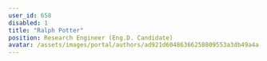 ```yaml
---
user_id: 658
disabled: 1
title: "Ralph Potter"
position: Research Engineer (Eng.D. Candidate)
avatar: /assets/images/portal/authors/ad921d60486366258809553a3db49a4a.png
---
```



